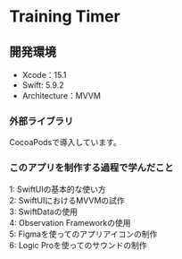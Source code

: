 # Training Timer
## 開発環境
- Xcode：15.1
- Swift: 5.9.2 
- Architecture：MVVM

### 外部ライブラリ
CocoaPodsで導入しています。

### このアプリを制作する過程で学んだこと
1: SwiftUIの基本的な使い方  
2: SwiftUIにおけるMVVMの試作  
3: SwiftDataの使用  
4: Observation Frameworkの使用  
5: Figmaを使ってのアプリアイコンの制作  
6: Logic Proを使ってのサウンドの制作

